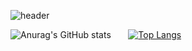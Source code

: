 ![header](https://capsule-render.vercel.app/api?type=waving&color=timeGradient&text=Welcome,%20this%20is%20Harim-000%20✨&animation=&fontSize=35&fontAlignY=40&fontAlign=70&height=250)

![Anurag's GitHub stats](https://github-readme-stats.vercel.app/api?username=harim-000&show_icons=true&theme=blueberry) &nbsp;&nbsp;&nbsp;&nbsp;&nbsp;
[![Top Langs](https://github-readme-stats.vercel.app/api/top-langs/?username=harim-000&layout=donut&theme=blueberry)](https://github.com/anuraghazra/github-readme-stats)
<!--
**harim-000/harim-000** is a ✨ _special_ ✨ repository because its `README.md` (this file) appears on your GitHub profile.

Here are some ideas to get you started:
[![Gist Card](https://github-readme-stats.vercel.app/api/gist?id=5604967c05bb85565488fe86351e82f4&theme=blueberry)](https://gist.github.com/harim-000/5604967c05bb85565488fe86351e82f4/)

- 🔭 I’m currently working on ...
- 🌱 I’m currently learning ...
- 👯 I’m looking to collaborate on ...
- 🤔 I’m looking for help with ...
- 💬 Ask me about ...
- 📫 How to reach me: ...
- 😄 Pronouns: ...
- ⚡ Fun fact: ...
-->
